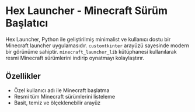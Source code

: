 # Hex Launcher - Minecraft Sürüm Başlatıcı

Hex Launcher, Python ile geliştirilmiş minimalist ve kullanıcı dostu bir Minecraft launcher uygulamasıdır. `customtkinter` arayüzü sayesinde modern bir görünüme sahiptir. `minecraft_launcher_lib` kütüphanesi kullanılarak resmi Minecraft sürümlerini indirip oynatmayı kolaylaştırır.

## Özellikler
- Özel kullanıcı adı ile Minecraft başlatma
- Resmi tüm Minecraft sürümlerini listeleme
- Basit, temiz ve ölçeklenebilir arayüz
